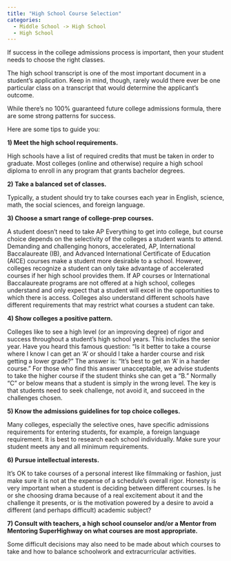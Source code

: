 ```yaml
---
title: "High School Course Selection"
categories:
  - Middle School -> High School
  - High School
---
```


<!---
<audio controls>
  <source src="horse.ogg" type="audio/ogg">
  <source src="horse.mp3" type="audio/mpeg">
</audio>
--->

If success in the college admissions process is important, then your student needs to choose the right classes.

The high school transcript is one of the most important document in a student’s application. Keep in mind, though, rarely would there ever be one particular class on a transcript that would determine the applicant’s outcome.

While there’s no 100% guaranteed future college admissions formula, there are some strong patterns for success.

Here are some tips to guide you:

<b>1) Meet the high school requirements.</b>

High schools have a list of required credits that must be taken in order to graduate.  Most colleges (online and otherwise) require a high school diploma to enroll in any program that grants bachelor degrees.

<b>2) Take a balanced set of classes.</b>

Typically, a student should try to take courses each year in English, science, math, the social sciences, and foreign language.

<b>3)  Choose a smart range of college-prep courses.</b>

A student doesn’t need to take AP Everything to get into college, but course choice depends on the selectivity of the colleges a student wants to attend.   Demanding and challenging honors, accelerated, AP, International Baccalaureate (IB), and Advanced International Certificate of Education (AICE) courses make a student more desirable to a school. However, colleges recognize a student can only take advantage of accelerated courses if her high school provides them.  If AP courses or International Baccalaureate programs are not offered at a high school, colleges understand and only expect that a student will excel in the opportunities to which there is access. Colleges also understand different schools have different requirements that may restrict what courses a student can take.

<b>4)  Show colleges a positive pattern.</b>   

Colleges like to see a high level (or an improving degree) of rigor and success throughout a student’s high school years. This includes the senior year. Have you heard this famous question: “Is it better to take a course where I know I can get an ‘A’ or should I take a harder course and risk getting a lower grade?” The answer is: “It’s best to get an ‘A’ in a harder course.”  For those who find this answer unacceptable, we advise students to take the higher course if the student thinks she can get a “B.” Normally “C” or below means that a student is simply in the wrong level. The key is that students need to seek challenge, not avoid it, and succeed in the challenges chosen.

<b>5)  Know the admissions guidelines for top choice colleges.</b>

Many colleges, especially the selective ones, have specific admissions requirements for entering students, for example, a foreign language requirement. It is best to research each school individually.  Make sure your student meets any and all minimum requirements.

<b>6)  Pursue intellectual interests.</b>

It’s OK to take courses of a personal interest like filmmaking or fashion, just make sure it is not at the expense of a schedule’s overall rigor. Honesty is very important when a student is deciding between different courses. Is he or she choosing drama because of a real excitement about it and the challenge it presents, or is the motivation powered by a desire to avoid a different (and perhaps difficult) academic subject?

<b>7) Consult with teachers, a high school counselor and/or a Mentor from Mentoring SuperHighway on what courses are most appropriate.</b> 

Some difficult decisions may also need to be made about which courses to take and how to balance schoolwork and extracurricular activities.

